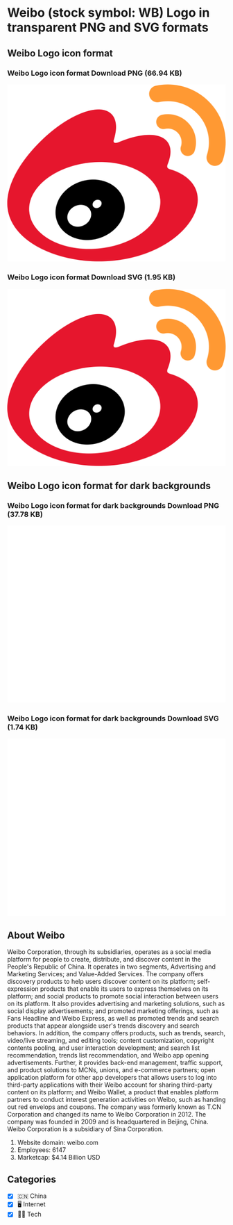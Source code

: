 # Weibo (stock symbol: WB) Logo in transparent PNG and SVG formats

## Weibo Logo icon format

### Weibo Logo icon format Download PNG (66.94 KB)

![Weibo Logo icon format Download PNG (66.94 KB)](/img/orig/WB-9dcc889a.png)

### Weibo Logo icon format Download SVG (1.95 KB)

![Weibo Logo icon format Download SVG (1.95 KB)](/img/orig/WB-a2674b75.svg)

## Weibo Logo icon format for dark backgrounds

### Weibo Logo icon format for dark backgrounds Download PNG (37.78 KB)

![Weibo Logo icon format for dark backgrounds Download PNG (37.78 KB)](/img/orig/WB.D-582e3fb9.png)

### Weibo Logo icon format for dark backgrounds Download SVG (1.74 KB)

![Weibo Logo icon format for dark backgrounds Download SVG (1.74 KB)](/img/orig/WB.D-34dfaa2f.svg)

## About Weibo

Weibo Corporation, through its subsidiaries, operates as a social media platform for people to create, distribute, and discover content in the People's Republic of China. It operates in two segments, Advertising and Marketing Services; and Value-Added Services. The company offers discovery products to help users discover content on its platform; self-expression products that enable its users to express themselves on its platform; and social products to promote social interaction between users on its platform. It also provides advertising and marketing solutions, such as social display advertisements; and promoted marketing offerings, such as Fans Headline and Weibo Express, as well as promoted trends and search products that appear alongside user's trends discovery and search behaviors. In addition, the company offers products, such as trends, search, video/live streaming, and editing tools; content customization, copyright contents pooling, and user interaction development; and search list recommendation, trends list recommendation, and Weibo app opening advertisements. Further, it provides back-end management, traffic support, and product solutions to MCNs, unions, and e-commerce partners; open application platform for other app developers that allows users to log into third-party applications with their Weibo account for sharing third-party content on its platform; and Weibo Wallet, a product that enables platform partners to conduct interest generation activities on Weibo, such as handing out red envelops and coupons. The company was formerly known as T.CN Corporation and changed its name to Weibo Corporation in 2012. The company was founded in 2009 and is headquartered in Beijing, China. Weibo Corporation is a subsidiary of Sina Corporation.

1. Website domain: weibo.com
2. Employees: 6147
3. Marketcap: $4.14 Billion USD


## Categories
- [x] 🇨🇳 China
- [x] 🖥️ Internet
- [x] 👩‍💻 Tech
